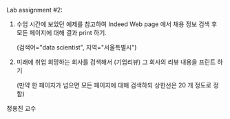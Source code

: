  	

Lab assignment #2:


1. 수업 시간에 보았던 예제를 참고하여 Indeed Web page 에서 채용 정보 검색 후 모든 페이지에 대해 결과 print 하기.

   (검색어="data scientist", 지역="서울특별시")


2. 미래에 취업 희망하는 회사를 검색해서 (기업리뷰) 그 회사의 리뷰 내용을 프린트 하기

   (만약 한 페이지가 넘으면 모든 페이지에 대해 검색하되 상한선은 20 개 정도로 정함)


정용진 교수